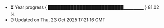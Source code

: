 - ⏳ Year progress { ████████████████████████▁▁▁▁▁▁ } 81.02 %
- ⏰ Updated on Thu, 23 Oct 2025 17:21:16 GMT

